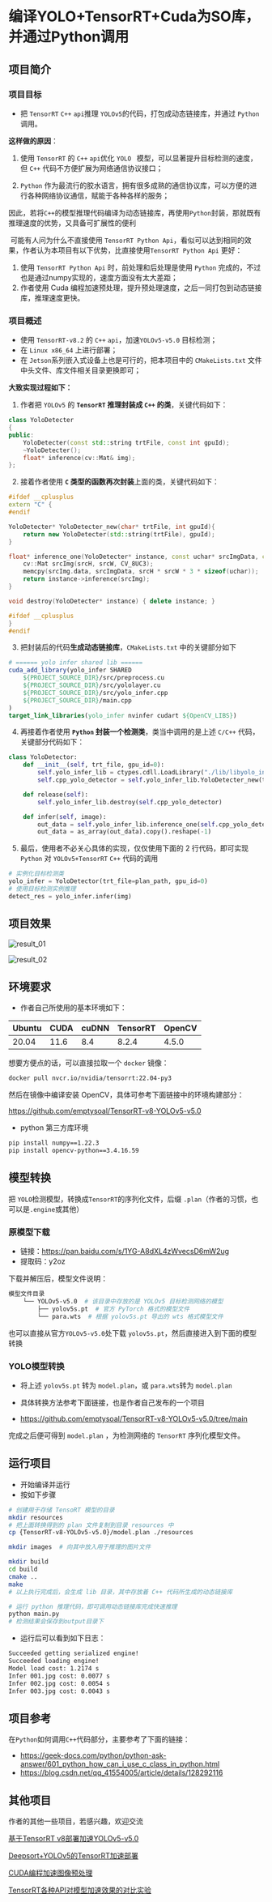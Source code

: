 # 编译YOLO+TensorRT+Cuda为SO库，并通过Python调用

## 项目简介

### 项目目标

- 把 `TensorRT` `C++` `api`推理 `YOLOv5`的代码，打包成动态链接库，并通过 `Python` 调用。

**这样做的原因**：

1. 使用 `TensorRT` 的 `C++` `api`优化 `YOLO ` 模型，可以显著提升目标检测的速度，但 `C++` 代码不方便扩展为网络通信协议接口；

2. `Python` 作为最流行的胶水语言，拥有很多成熟的通信协议库，可以方便的进行各种网络协议通信，赋能于各种各样的服务；

因此，若将`C++`的模型推理代码编译为动态链接库，再使用`Python`封装，那就既有推理速度的优势，又具备可扩展性的便利

​		可能有人问为什么不直接使用 `TensorRT Python Api`，看似可以达到相同的效果，作者认为本项目有以下优势，比直接使用`TensorRT Python Api` 更好：

1. 使用 `TensorRT Python Api` 时，前处理和后处理是使用 `Python` 完成的，不过也是通过numpy实现的，速度方面没有太大差距；
2. 作者使用 Cuda 编程加速预处理，提升预处理速度，之后一同打包到动态链接库，推理速度更快。

### 项目概述

- 使用 `TensorRT-v8.2` 的 `C++` `api`，加速`YOLOv5-v5.0` 目标检测；
- 在 `Linux x86_64` 上进行部署；
- 在 `Jetson`系列嵌入式设备上也是可行的，把本项目中的 `CMakeLists.txt` 文件中头文件、库文件相关目录更换即可；

**大致实现过程如下：**

1. 作者把 `YOLOv5` 的 **`TensorRT` 推理封装成 `C++` 的类**，关键代码如下：

```c++
class YoloDetecter
{
public:
    YoloDetecter(const std::string trtFile, const int gpuId);
    ~YoloDetecter();
    float* inference(cv::Mat& img);
};
```

2. 接着作者使用 **`C` 类型的函数再次封装**上面的类，关键代码如下：

```c++
#ifdef __cplusplus
extern "C" {
#endif

YoloDetecter* YoloDetecter_new(char* trtFile, int gpuId){
    return new YoloDetecter(std::string(trtFile), gpuId);
}

float* inference_one(YoloDetecter* instance, const uchar* srcImgData, const int srcH, const int srcW){
    cv::Mat srcImg(srcH, srcW, CV_8UC3);
    memcpy(srcImg.data, srcImgData, srcH * srcW * 3 * sizeof(uchar));
    return instance->inference(srcImg);
}

void destroy(YoloDetecter* instance) { delete instance; }

#ifdef __cplusplus
}
#endif
```

3. 把封装后的代码**生成动态链接库**，`CMakeLists.txt` 中的关键部分如下

```cmake
# ====== yolo infer shared lib ======
cuda_add_library(yolo_infer SHARED 
    ${PROJECT_SOURCE_DIR}/src/preprocess.cu 
    ${PROJECT_SOURCE_DIR}/src/yololayer.cu 
    ${PROJECT_SOURCE_DIR}/src/yolo_infer.cpp
    ${PROJECT_SOURCE_DIR}/main.cpp
)
target_link_libraries(yolo_infer nvinfer cudart ${OpenCV_LIBS})
```

4. 再接着作者使用 **`Python` 封装一个检测类**，类当中调用的是上述 `C/C++` 代码，关键部分代码如下：

```python
class YoloDetector:
    def __init__(self, trt_file, gpu_id=0):
        self.yolo_infer_lib = ctypes.cdll.LoadLibrary("./lib/libyolo_infer.so")
        self.cpp_yolo_detector = self.yolo_infer_lib.YoloDetecter_new(trt_file.encode('utf-8'), gpu_id)

    def release(self):
        self.yolo_infer_lib.destroy(self.cpp_yolo_detector)

    def infer(self, image):
        out_data = self.yolo_infer_lib.inference_one(self.cpp_yolo_detector, image, height, width)
        out_data = as_array(out_data).copy().reshape(-1)
```

5. 最后，使用者不必关心具体的实现，仅仅使用下面的 2 行代码，即可实现 `Python` 对 `YOLOv5+TensorRT` `C++` 代码的调用

```python
# 实例化目标检测类
yolo_infer = YoloDetector(trt_file=plan_path, gpu_id=0)
# 使用目标检测实例推理
detect_res = yolo_infer.infer(img)
```

## 项目效果

![result_01](samples/_10008.jpg)

![result_02](samples/_10002.jpeg)

## 环境要求

- 作者自己所使用的基本环境如下：

| Ubuntu | CUDA | cuDNN | TensorRT | OpenCV |
| ------ | ---- | ----- | -------- | ------ |
| 20.04  | 11.6 | 8.4   | 8.2.4    | 4.5.0  |

想要方便点的话，可以直接拉取一个 `docker` 镜像：

```bash
docker pull nvcr.io/nvidia/tensorrt:22.04-py3
```

然后在镜像中编译安装 OpenCV，具体可参考下面链接中的环境构建部分：

https://github.com/emptysoal/TensorRT-v8-YOLOv5-v5.0

- python 第三方库环境

```bash
pip install numpy==1.22.3
pip install opencv-python==3.4.16.59
```

## 模型转换

把 `YOLO`检测模型，转换成`TensorRT`的序列化文件，后缀 `.plan`（作者的习惯，也可以是`.engine`或其他）

### 原模型下载

- 链接：https://pan.baidu.com/s/1YG-A8dXL4zWvecsD6mW2ug 
- 提取码：y2oz

下载并解压后，模型文件说明：

```bash
模型文件目录
    └── YOLOv5-v5.0  # 该目录中存放的是 YOLOv5 目标检测网络的模型
        ├── yolov5s.pt  # 官方 PyTorch 格式的模型文件
        └── para.wts  # 根据 yolov5s.pt 导出的 wts 格式模型文件
```

也可以直接从官方`YOLOv5-v5.0`处下载 `yolov5s.pt`，然后直接进入到下面的模型转换

### YOLO模型转换

- 将上述 `yolov5s.pt` 转为 `model.plan`，或 `para.wts`转为 `model.plan`
- 具体转换方法参考下面链接，也是作者自己发布的一个项目

- https://github.com/emptysoal/TensorRT-v8-YOLOv5-v5.0/tree/main

完成之后便可得到 `model.plan` ，为检测网络的 `TensorRT` 序列化模型文件。

## 运行项目

- 开始编译并运行
- 按如下步骤

```bash
# 创建用于存储 TensoRT 模型的目录
mkdir resources
# 把上面转换得到的 plan 文件复制到目录 resources 中
cp {TensorRT-v8-YOLOv5-v5.0}/model.plan ./resources

mkdir images  # 向其中放入用于推理的图片文件

mkdir build
cd build
cmake ..
make
# 以上执行完成后，会生成 lib 目录，其中存放着 C++ 代码所生成的动态链接库

# 运行 python 推理代码，即可调用动态链接库完成快速推理
python main.py
# 检测结果会保存到output目录下
```

- 运行后可以看到如下日志：

```bash
Succeeded getting serialized engine!
Succeeded loading engine!
Model load cost: 1.2174 s
Infer 001.jpg cost: 0.0077 s
Infer 002.jpg cost: 0.0054 s
Infer 003.jpg cost: 0.0043 s
```

## 项目参考

在`Python`如何调用`C++`代码部分，主要参考了下面的链接：

- https://geek-docs.com/python/python-ask-answer/601_python_how_can_i_use_c_class_in_python.html
- https://blog.csdn.net/qq_41554005/article/details/128292116

## 其他项目

作者的其他一些项目，若感兴趣，欢迎交流

[基于TensorRT v8部署加速YOLOv5-v5.0](https://github.com/emptysoal/TensorRT-v8-YOLOv5-v5.0)

[Deepsort+YOLOv5的TensorRT加速部署](https://github.com/emptysoal/Deepsort-YOLOv5-TensorRT)

[CUDA编程加速图像预处理](https://github.com/emptysoal/cuda-image-preprocess)

[TensorRT各种API对模型加速效果的对比实验](https://github.com/emptysoal/tensorrt-experiment)

